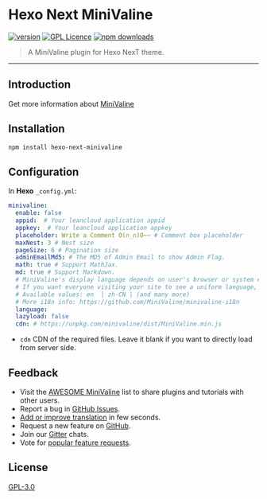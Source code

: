 # Hexo Next MiniValine
[![version](https://img.shields.io/github/release/MiniValine/hexo-next-minivaline.svg?style=flat-square)](https://github.com/MiniValine/hexo-next-minivaline/releases)
[![GPL Licence](https://cdn.jsdelivr.net/gh/MHuiG/imgbed/github/gpl.svg)](https://opensource.org/licenses/GPL-3.0/) 
[![npm downloads](https://img.shields.io/npm/dm/hexo-next-minivaline.svg?style=flat-square)](https://www.npmjs.com/package/hexo-next-minivaline)

>A MiniValine plugin for Hexo NexT theme.
------------------------------
## Introduction

Get more information about [MiniValine](https://github.com/MiniValine/MiniValine)

## Installation

``` bash
npm install hexo-next-minivaline
```

## Configuration
In **Hexo** `_config.yml`:
```yml
minivaline:
  enable: false
  appid:  # Your leancloud application appid
  appkey:  # Your leancloud application appkey
  placeholder: Write a Comment O(∩_∩)O~~ # Comment box placeholder
  maxNest: 3 # Nest size
  pageSize: 6 # Pagination size
  adminEmailMd5: # The MD5 of Admin Email to show Admin Flag.
  math: true # Support MathJax.
  md: true # Support Markdown.
  # MiniValine's display language depends on user's browser or system environment
  # If you want everyone visiting your site to see a uniform language, you can set a force language value
  # Available values: en  | zh-CN | (and many more)
  # More i18n info: https://github.com/MiniValine/minivaline-i18n
  language:
  lazyload: false
  cdn: # https://unpkg.com/minivaline/dist/MiniValine.min.js
```

- `cdn` CDN of the required files. Leave it blank if you want to directly load from server side.

## Feedback

* Visit the [AWESOME MiniValine](https://github.com/MiniValine/AWESOME-MiniValine) list to share plugins and tutorials with other users.
* Report a bug in [GitHub Issues][issues-bug-url].
* [Add or improve translation](https://crowdin.com/project/minivaline) in few seconds.
* Request a new feature on [GitHub][issues-feat-url].
* Join our [Gitter][gitter-url] chats.
* Vote for [popular feature requests][feat-req-vote-url].


## License

[GPL-3.0](https://github.com/MiniValine/hexo-next-minivaline/blob/master/LICENSE)


[issues-bug-url]: https://github.com/MiniValine/MiniValine/issues/new?assignees=&labels=Bug&template=bug-report.md
[issues-feat-url]: https://github.com/MiniValine/MiniValine/issues/new?assignees=&labels=Feature+Request&template=feature-request.md
[gitter-url]: https://gitter.im/thebestminivaline
[feat-req-vote-url]: https://github.com/MiniValine/MiniValine/issues?q=is%3Aopen+is%3Aissue+label%3A%22Feature+Request%22
